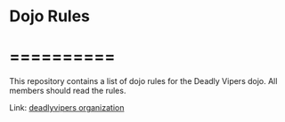 # Dojo Rules
# ==========

This repository contains a list of dojo rules for the Deadly Vipers dojo.  All members should read the rules.

Link:  [deadlyvipers organization](https://github.com/deadlyvipers)

